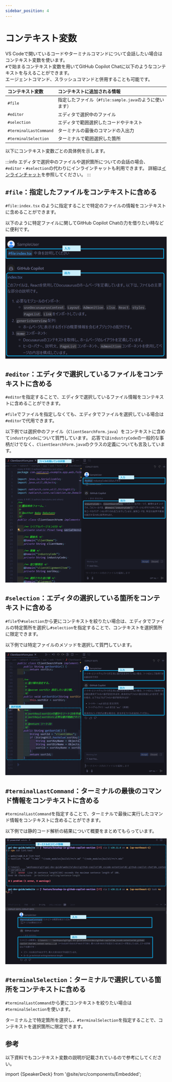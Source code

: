 ```yaml
---
sidebar_position: 4
---
```


# コンテキスト変数

VS Codeで開いているコードやターミナルコマンドについて会話したい場合はコンテキスト変数を使います。<br/>
`#`で始まるコンテキスト変数を用いてGitHub Copilot Chatに以下のようなコンテキストを与えることができます。<br/>
エージェントコマンド、スラッシュコマンドと併用することも可能です。

| コンテキスト変数 | コンテキストに追加される情報 |
| :--- | :--- |
| `#file` | 指定したファイル（`#file:sample.java`のように使います） |
| `#editor` | エディタで選択中のファイル |
| `#selection` | エディタで範囲選択したコードやテキスト |
| `#terminalLastCommand` | ターミナルの最後のコマンドの入出力 |
| `#terminalSelection` | ターミナルで範囲選択した箇所 |

以下にコンテキスト変数ごとの具体例を示します。

:::info
エディタで選択中のファイルや選択箇所についての会話の場合、`#editor`・`#selection`の代わりにインラインチャットも利用できます。
詳細は[インラインチャット](./05_inline-chat.md)を参照してください。
:::

## `#file`：指定したファイルをコンテキストに含める

`#file:index.tsx` のように指定することで特定のファイルの情報をコンテキストに含めることができます。

以下のように特定ファイルに関してGitHub Copilot Chatの力を借りたい時などに便利です。

![#file利用例](images/sample_file.png)

## `#editor`：エディタで選択しているファイルをコンテキストに含める

`#editor`を指定することで、エディタで選択しているファイル情報をコンテキストに含めることができます。

`#file`でファイルを指定しなくても、エディタでファイルを選択している場合は`#editor`で代用できます。

以下例では選択中のファイル（`ClientSearchForm.java`）をコンテキストに含めて`industryCode`について質門しています。
応答では`industryCode`の一般的な事柄だけでなく、`ClientSearchForm.java`のクラスの定義についても言及しています。

![#editor利用例](images/sample_editor.png)

## `#selection`：エディタの選択している箇所をコンテキストに含める

`#file`や`#selection`から更にコンテキストを絞りたい場合は、エディタでファイルの特定箇所を選択し`#selection`を指定することで、コンテキストを選択箇所に限定できます。

以下例では特定ファイルのメソッドを選択して質門しています。

![#selection利用例](images/sample_selection.png)

## `#terminalLastCommand`：ターミナルの最後のコマンド情報をコンテキストに含める

`#terminalLastCommand`を指定することで、ターミナルで最後に実行したコマンド情報をコンテキストに含めることができます。

以下例では静的コード解析の結果について概要をまとめてもらっています。

![#terminalLastCommand利用例](images/sample_terminalLastCommand.png)

## `#terminalSelection`：ターミナルで選択している箇所をコンテキストに含める

`#terminalLastCommand`から更にコンテキストを絞りたい場合は`#terminalSelection`を使います。

ターミナル上で特定箇所を選択し、`#terminalSelection`を指定することで、コンテキストを選択箇所に限定できます。

## 参考

以下資料でもコンテキスト変数の説明が記載されているので参考にしてください。

import {SpeakerDeck} from '@site/src/components/Embedded';

<!-- https://speakerdeck.com/yuhattor/ai-powered-development-with-github-copilot-20240202 -->
<SpeakerDeck slideId="c183f4601ad7409da0d473f98f93a892"  page={23} />
